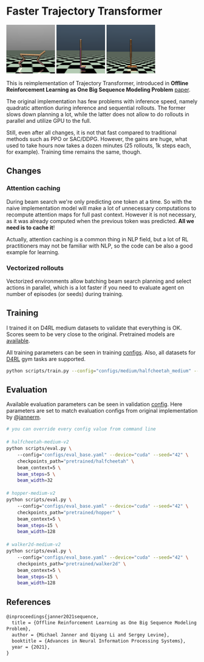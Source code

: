 # Faster Trajectory Transformer

![video](media/halfcheetah.gif)
![video](media/walker2d.gif)
![video](media/hopper.gif)

This is reimplementation of Trajectory Transformer, introduced in **Offline Reinforcement Learning 
as One Big Sequence Modeling Problem** [paper](https://arxiv.org/abs/2106.02039). 

The original implementation has few problems with inference speed, namely quadratic attention during
inference and sequential rollouts. The former slows down planning a lot, while the latter does not 
allow to do rollouts in parallel and utilize GPU to the full.

Still, even after all changes, it is not that fast compared to traditional methods such as PPO or SAC/DDPG. 
However, the gains are huge, what used to take hours now takes a dozen minutes (25 rollouts, 1k steps each, for example).
Training time remains the same, though.

## Changes

### Attention caching

During beam search we're only predicting one token at a time. So with the naive implementation model will make a lot of 
unnecessary computations to recompute attention maps for full past context. However it is not necessary, 
as it was already computed when the previous token was predicted. **All we need is to cache it**!

Actually, attention caching is a common thing in NLP field, but a lot of RL practitioners may
not be familiar with NLP, so the code can be also a good example for learning.

### Vectorized rollouts

Vectorized environments allow batching beam search planning and select actions in parallel, which is a lot faster 
if you need to evaluate agent on number of episodes (or seeds) during training.  


## Training

I trained it on D4RL medium datasets to validate that everything is OK. Scores seem to be very close to the original.
Pretrained models are [available](pretrained).

All training parameters can be seen in training [configs](configs/medium). 
Also, all datasets for [D4RL](https://sites.google.com/view/d4rl/home) gym tasks are supported.

```bash
python scripts/train.py --config="configs/medium/halfcheetah_medium" --device="cuda" --seed="42"
```

## Evaluation

Available evaluation parameters can be seen in validation [config](configs/eval_vase.yaml).
Here parameters are set to match evaluation configs from original implementation by [@jannerm](https://github.com/jannerm). 

```bash
# you can override every config value from command line

# halfcheetah-medium-v2
python scripts/eval.py \ 
    --config="configs/eval_base.yaml" --device="cuda" --seed="42" \
    checkpoints_path="pretrained/halfcheetah" \
    beam_context=5 \ 
    beam_steps=5 \
    beam_width=32

# hopper-medium-v2
python scripts/eval.py \ 
    --config="configs/eval_base.yaml" --device="cuda" --seed="42" \
    checkpoints_path="pretrained/hopper" \
    beam_context=5 \ 
    beam_steps=15 \
    beam_width=128

# walker2d-medium-v2
python scripts/eval.py \ 
    --config="configs/eval_base.yaml" --device="cuda" --seed="42" \
    checkpoints_path="pretrained/walker2d" \
    beam_context=5 \ 
    beam_steps=15 \
    beam_width=128
```

## References
```
@inproceedings{janner2021sequence,
  title = {Offline Reinforcement Learning as One Big Sequence Modeling Problem},
  author = {Michael Janner and Qiyang Li and Sergey Levine},
  booktitle = {Advances in Neural Information Processing Systems},
  year = {2021},
}
```